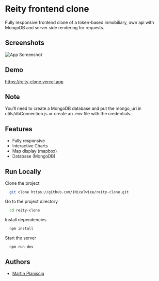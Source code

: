 
# Reity frontend clone

Fully responsive frontend clone of a token-based inmobiliary, own api with MongoDB and server side rendering for requests.


## Screenshots

![App Screenshot](https://i.imgur.com/mKhNHZ2.png)


## Demo

https://reity-clone.vercel.app

## Note
You'll need to create a MongoDB database and put the mongo_uri in utils/dbConnection.js or create an .env file with the credentials.

## Features

- Fully responsive
- Interactive Charts
- Map display (mapbox)
- Database (MongoDB)



## Run Locally

Clone the project

```bash
  git clone https://github.com/iNiceTwice/reity-clone.git
```

Go to the project directory

```bash
  cd reity-clone
```

Install dependencies

```bash
  npm install
```

Start the server

```bash
  npm run dev
```
## Authors

- [Martin Planiscig](https://www.linkedin.com/in/martin-planiscig/)

